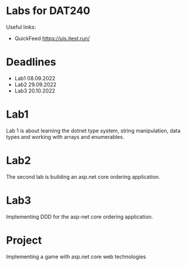 # Labs for DAT240

Useful links:
* QuickFeed https://uis.itest.run/
  
# Deadlines
* Lab1 08.09.2022
* Lab2 29.09.2022
* Lab3 20.10.2022

# Lab1

Lab 1 is about learning the dotnet type system, string manipulation, data types and working with arrays and enumerables.

# Lab2

The second lab is building an asp.net core ordering application.

# Lab3

Implementing DDD for the asp-net core ordering application.

# Project

Implementing a game with asp.net core web technologies
